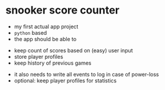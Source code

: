 # snooker score counter

* my first actual app project
* `python` based
* the app should be able to 
- keep count of scores based on (easy) user input
- store player profiles
- keep history of previous games
* it also needs to write all events to log in case of power-loss
* optional: keep player profiles for statistics
